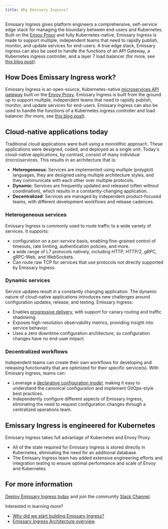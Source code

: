 ```yaml
---
title: Why Emissary Ingress?
---
```


Emissary Ingress gives platform engineers a comprehensive, self-service edge stack for managing the boundary between end-users and Kubernetes. Built on the [Envoy Proxy](https://www.envoyproxy.io) and fully Kubernetes-native, Emissary Ingress is made to support multiple, independent teams that need to rapidly publish, monitor, and update services for end-users. A true edge stack, Emissary Ingress can also be used to handle the functions of an API Gateway, a Kubernetes ingress controller, and a layer 7 load balancer (for more, see [this blog post](https://blog.getambassador.io/kubernetes-ingress-nodeport-load-balancers-and-ingress-controllers-6e29f1c44f2d)).

## How Does Emissary Ingress work?

Emissary Ingress is an open-source, Kubernetes-native [microservices API gateway](../../topics/concepts/microservices-api-gateways) built on the [Envoy Proxy](https://www.envoyproxy.io). Emissary Ingress is built from the ground up to support multiple, independent teams that need to rapidly publish, monitor, and update services for end-users. Emissary Ingress can also be used to handle the functions of a Kubernetes ingress controller and load balancer (for more, see [this blog post](https://blog.getambassador.io/kubernetes-ingress-nodeport-load-balancers-and-ingress-controllers-6e29f1c44f2d)).

## Cloud-native applications today

Traditional cloud applications were built using a monolithic approach. These applications were designed, coded, and deployed as a single unit. Today's cloud-native applications, by contrast, consist of many individual (micro)services. This results in an architecture that is:

* __Heterogeneous__: Services are implemented using multiple (polyglot) languages, they are designed using multiple architecture styles, and they communicate with each other over multiple protocols.
* __Dynamic__: Services are frequently updated and released (often without coordination), which results in a constantly-changing application.
* __Decentralized__: Services are managed by independent product-focused teams, with different development workflows and release cadences.

### Heterogeneous services

Emissary Ingress is commonly used to route traffic to a wide variety of services. It supports:

* configuration on a *per-service* basis, enabling fine-grained control of timeouts, rate limiting, authentication policies, and more.
* a wide range of L7 protocols natively, including HTTP, HTTP/2, gRPC, gRPC-Web, and WebSockets.
* Can route raw TCP for services that use protocols not directly supported by Emissary Ingress.

### Dynamic services

Service updates result in a constantly changing application. The dynamic nature of cloud-native applications introduces new challenges around configuration updates, release, and testing. Emissary Ingress:

* Enables [progressive delivery](../../topics/concepts/progressive-delivery), with support for canary routing and traffic shadowing.
* Exposes high-resolution observability metrics, providing insight into service behavior.
* Uses a zero downtime configuration architecture, so configuration changes have no end-user impact.

### Decentralized workflows

Independent teams can create their own workflows for developing and releasing functionality that are optimized for their specific service(s). With Emissary Ingress, teams can:

* Leverage a [declarative configuration model](../../topics/concepts/gitops-continuous-delivery), making it easy to understand the canonical configuration and implement GitOps-style best practices.
* Independently configure different aspects of Emissary Ingress, eliminating the need to request configuration changes through a centralized operations team.

## Emissary Ingress is engineered for Kubernetes

Emissary Ingress takes full advantage of Kubernetes and Envoy Proxy.

* All of the state required for Emissary Ingress is stored directly in Kubernetes, eliminating the need for an additional database.
* The Emissary Ingress team has added extensive engineering efforts and integration testing to ensure optimal performance and scale of Envoy and Kubernetes.

## For more information

[Deploy Emissary Ingress today](../../tutorials/getting-started) and join the community [Slack Channel](http://a8r.io/slack).

Interested in learning more?

* [Why did we start building Emissary Ingress?](https://blog.getambassador.io/building-ambassador-an-open-source-api-gateway-on-kubernetes-and-envoy-ed01ed520844)
* [Emissary Ingress Architecture overview](../../topics/concepts/architecture)

